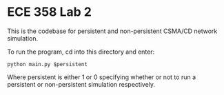 # ECE 358 Lab 2

This is the codebase for persistent and non-persistent CSMA/CD network simulation.

To run the program, cd into this directory and enter:

```
python main.py $persistent
```

Where persistent is either 1 or 0 specifying whether or not to run a persistent or non-persistent simulation respectively.